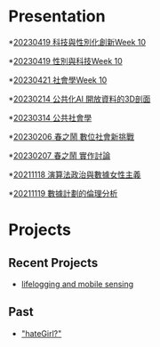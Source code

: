 # Presentation
*[20230419 科技與性別化創新Week 10](https://docs.google.com/presentation/d/e/2PACX-1vRG9aSuR2wQ8EMGGDhSZCK13kVcJmcQhirbs98DEhPtPwCUIU1S3jh1CGRB5tIS24oXY9d8GnqQbF7g/pub?start=false&loop=false&delayms=3000)

*[20230419 性別與科技Week 10]()

*[20230421 社會學Week 10]()

*[20230214 公共化AI 開放資料的3D剖面]()

*[20230314 公共社會學]()

*[20230206 春之鬧 數位社會新挑戰]()

*[20230207 春之鬧 實作討論]()


*[20211118 演算法政治與數據女性主義]()

*[20211119 數據計劃的倫理分析]()


# Projects

## Recent Projects
* [lifelogging and mobile sensing]()

## Past
* ["hateGirl?"]()

